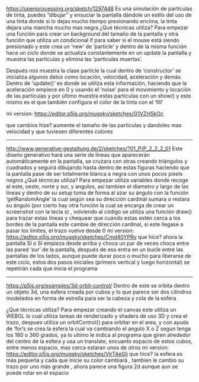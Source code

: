 https://openprocessing.org/sketch/1297448
Es una simulación de partículas de tinta, puedes “dibujar” y ensuciar la pantalla dándole un estilo del uso de una tinta donde si lo dejas mucho tiempo presionando encima, la tinta dejara una mancha mucho mas negra
¿Qué técnicas utiliza? 
Para empezar una función para crear un background del tamaño de la pantalla  y otra función que utiliza  un condicional if para saber si el mouse está siendo presionado y este crea un ‘new’ de ‘particle’ y dentro de la misma función hace un ciclo donde se actualiza constantemente en un update la pantalla y muestra las partículas y elimina las ‘partículas muertas’.

Después nos muestra la clase particle la cual dentro de ‘constructor’ se inicializa algunos datos como locación, velocidad, aceleración y demás. Dentro de ‘update()’ es donde se utiliza esta información, haciendo que la aceleración empiece en 0  y usando el ‘noise’ para el movimiento y locación de las partículas  y por último muestra estas partículas con un show() y este mismo es el que también configura el color de la tinta con el ‘fill’

mi version: https://editor.p5js.org/mugsky/sketches/G1VZHSkOc

que cambios hize? aumente el tamaño de las particulas y dandoles mas velocidad y que tuviesen diferentes colores
____________________________________________________________
http://www.generative-gestaltung.de/2/sketches/?01_P/P_2_2_2_01
Este diseño generativo hará una serie de líneas que aparecerán automáticamente en la pantalla, se cruzara con otras creando triángulos y cuadrados y seguirá dibujando hasta dentro de estas figuras haciendo que la pantalla pase de ser totalmente blanca a negra con unos pocos pixels negros
¿Qué técnicas utiliza? 
Para empezar utiliza variables donde recoge el este, oeste, norte y sur, y angulos, asi tambien el diametro y largo de las líneas y dentro de su setup toma de forma al azar su ángulo con la función  ‘getRandomAngle’ la cual según sea su dirección cardinal sumara o restara su ángulo (por cierto hay otra función la cual se encarga de crear un screenshot con la tecla s) , volviendo al código se utiliza una función draw() para trazar estas líneas y chequear que cuando estas estén cerca a los bordes de la pantalla este cambie de dirección cardinal, si este llegase a pasar los límites, el trazo vuelve desde 0 
mi version: https://editor.p5js.org/mugsky/sketches/Cmd40YPRv
que hice? ahora la pantalla  SI o SI empieza desde arriba y choca un par de veces choca entre las pared ‘sur’ de la pantalla, después de eso entra en un bucle entre las pantallas de los lados, aunque puede durar poco o mucho para liberarse de este ciclo, estos dos pasos iniciales (primero vertical y luego horizontal) se repetirán cada que inicia el programa
____________________________________________________________
 https://p5js.org/examples/3d-orbit-control/
Dentro de este se orbita dentro un objeto 3d, una esfera creada por cubos y lo que parece ser dos cilindros modelados en forma de estrella para ser la cabeza y cola de la esfera

¿Qué técnicas utiliza? 
Para empezar creando el canvas este utiliza un WEBGL lo cual utiliza tareas de renderizado y shaders de uso 3D y crea el trazo, despues utiliza un orbitControl() para orbitar en el area, y con ayuda de ‘for’s se crea la esfera la cual va cambiando el angulo X o Z segun tenga los 180 o 360 grados, ya lo ultimo le indica al programa que giren alrededor del  centro de la esfera y usa un translate, encuanto espacio de estos cubos, entre menos espacio, mas cerca estaran unos de otros
mi version: https://editor.p5js.org/mugsky/sketches/VjrT4eGlj
que hice? la esfera es más pequeña y cada que inicie su color cambiará , tambien le cambio su trazo por uno más grande , ahora parece una figura 2d aunque aun se puede rotar en el espacio
